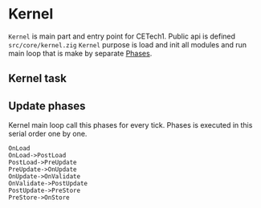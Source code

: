 # Kernel

`Kernel` is main part and entry point for CETech1. Public api is defined `src/core/kernel.zig`
`Kernel` purpose is load and init all modules and run main loop that is make by separate [Phases](#update-phases).

## Kernel task

## Update phases

Kernel main loop call this phases for every tick.
Phases is executed in this serial order one by one.

```d2
OnLoad
OnLoad->PostLoad
PostLoad->PreUpdate
PreUpdate->OnUpdate
OnUpdate->OnValidate
OnValidate->PostUpdate
PostUpdate->PreStore
PreStore->OnStore
```
